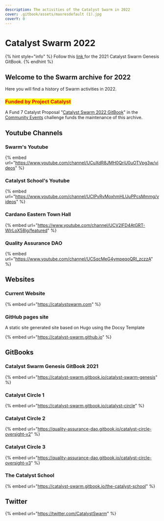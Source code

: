 ```yaml
---
description: The activities of the Catalyst Swarm in 2022
cover: .gitbook/assets/maxresdefault (1).jpg
coverY: 0
---
```


# Catalyst Swarm 2022

{% hint style="info" %}
Follow this [link ](https://catalyst-swarm.gitbook.io/catalyst-swarm-genesis/)for the 2021 Catalyst Swarm Genesis GitBook.
{% endhint %}

## Welcome to the Swarm archive for 2022

Here you will find a history of Swarm activities in 2022.&#x20;

### <mark style="color:red;">Funded by Project Catalyst</mark>&#x20;

A Fund 7 Catalyst Proposal "[Catalyst Swarm 2022 GitBook](https://cardano.ideascale.com/a/dtd/Catalyst-Swarm-2022-GitBook/382330-48088)" in the [Community Events](https://cardano.ideascale.com/a/campaign-home/26234) challenge funds the maintenance of this archive.

## Youtube Channels

### Swarm's Youtube

{% embed url="https://www.youtube.com/channel/UCuXdR8JMH0QriU0uOTVpg3w/videos" %}

### Catalyst School's Youtube

{% embed url="https://www.youtube.com/channel/UCIPvRvMoxhmHLUuPPcsMmmg/videos" %}

### Cardano Eastern Town Hall

{% embed url="https://www.youtube.com/channel/UCV2lFD4AtGRT-WIrLoX58lg/featured" %}

### Quality Assurance DAO

{% embed url="https://www.youtube.com/channel/UCSqcMeG4ympeqoQRI_zczzA" %}

## Websites

### Current Website

{% embed url="https://catalystswarm.com" %}

### GitHub pages site

A static site generated site based on Hugo using the Docsy Template

{% embed url="https://catalyst-swarm.github.io" %}

## GitBooks

### Catalyst Swarm Genesis GitBook 2021&#x20;

{% embed url="https://catalyst-swarm.gitbook.io/catalyst-swarm-genesis" %}

### Catalyst Circle 1

{% embed url="https://catalyst-swarm.gitbook.io/catalyst-circle" %}

### Catalyst Circle 2

{% embed url="https://quality-assurance-dao.gitbook.io/catalyst-circle-oversight-v2" %}

### Catalyst Circle 3

{% embed url="https://quality-assurance-dao.gitbook.io/catalyst-circle-oversight-v3" %}

### The Catalyst School

{% embed url="https://catalyst-swarm.gitbook.io/the-catalyst-school" %}

## Twitter

{% embed url="https://twitter.com/CatalystSwarm" %}

